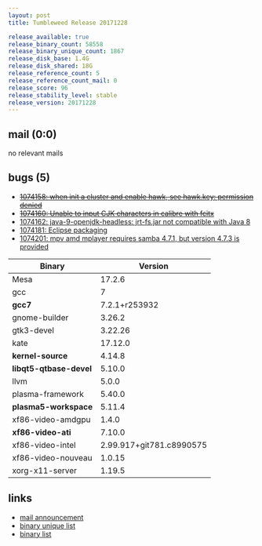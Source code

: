 ```yaml
---
layout: post
title: Tumbleweed Release 20171228

release_available: true
release_binary_count: 58558
release_binary_unique_count: 1867
release_disk_base: 1.4G
release_disk_shared: 18G
release_reference_count: 5
release_reference_count_mail: 0
release_score: 96
release_stability_level: stable
release_version: 20171228
---
```


## mail (0:0)

no relevant mails

## bugs (5)

<!--more-->

- ~~[1074158: when init a cluster and enable hawk, see hawk.key: permission denied](https://bugzilla.opensuse.org/show_bug.cgi?id=1074158)~~
- ~~[1074160: Unable to input CJK characters in calibre with fcitx](https://bugzilla.opensuse.org/show_bug.cgi?id=1074160)~~
- [1074162: java-9-openjdk-headless: jrt-fs.jar not compatible with Java 8](https://bugzilla.opensuse.org/show_bug.cgi?id=1074162)
- [1074181: Eclipse packaging](https://bugzilla.opensuse.org/show_bug.cgi?id=1074181)
- [1074201: mpv amd mplayer requires samba 4.7.1, but version 4.7.3 is provided](https://bugzilla.opensuse.org/show_bug.cgi?id=1074201)

Binary | Version
--- | ---
Mesa | 17.2.6
gcc | 7
**gcc7** | 7.2.1+r253932
gnome-builder | 3.26.2
gtk3-devel | 3.22.26
kate | 17.12.0
**kernel-source** | 4.14.8
**libqt5-qtbase-devel** | 5.10.0
llvm | 5.0.0
plasma-framework | 5.40.0
**plasma5-workspace** | 5.11.4
xf86-video-amdgpu | 1.4.0
**xf86-video-ati** | 7.10.0
xf86-video-intel | 2.99.917+git781.c8990575
xf86-video-nouveau | 1.0.15
xorg-x11-server | 1.19.5

## links

- [mail announcement](https://lists.opensuse.org/opensuse-factory/2017-12/msg00442.html)
- [binary unique list](http://download.tumbleweed.boombatower.com/20171228/rpm.unique.list)
- [binary list](http://download.tumbleweed.boombatower.com/20171228/rpm.list)
